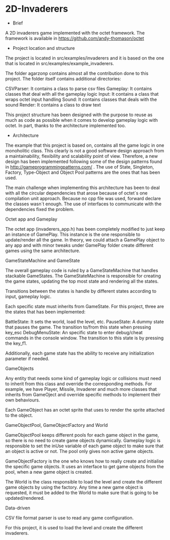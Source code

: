 # 2D-Invaderers

- Brief

A 2D invaderers game implemented with the octet framework. The framework is available 
in https://github.com/andy-thomason/octet

- Project location and structure

The project is located in src/examples/invaderers and it is based on the one that is
located in src/examples/example_invaderers. 

The folder agarzonp contains almost all the contribution done to this project. The folder
itself contains additional directories:

CSVParser: It contains a class to parse csv files
Gameplay: It contains classes that deal with all the gameplay logic
Input: It contains a class that wraps octet input handling
Sound: It contains classes that deals with the sound
Render: It contains a class to draw text

This project structure has been designed with the purpose to reuse as much as code as possible
when it comes to develop gameplay logic with octet. In part, thanks to the architecture implemented
too.

- Architecture

The example that this project is based on, contains all the game logic in one monoholitic
class. This clearly is not a good software design approach from a maintainability, flexibility and 
scalability point of view. Therefore, a new design has been implemented following some of the
design patterns found in http://gameprogrammingpatterns.com/ . The use of State, Singleton, Factory,
Type-Object and Object Pool patterns are the ones that has been used.

The main challenge when implementing this architecture has been to deal with all the circular dependencies
that arose because of octet´s one compilation unit approach. Because no cpp file was used, forward declare
the classes wasn´t enough. The use of interfaces to communicate with the dependencies fixed the problem.

Octet app and Gameplay

The octet app (invaderers_app.h) has been completely modified to just keep an instance of GamePlay. 
This instance is the one responsible to update/render all the game. In theory, we could attach a GamePlay
object to any app and with minor tweaks under GamePlay folder create different games using the same architecture.

GameStateMachine and GameState

The overall gameplay code is ruled by a GameStateMachine that handles stackable GameStates. The GameStateMachine
is responsible for creating the game states, updating the top most state and rendering all the states.

Transitions between the states is handle by different states according to input, gameplay logic.

Each specific state must inherits from GameState. For this project, three are the states that has been implemented: 

BattleState: It sets the world, load the level, etc.
PauseState: A dummy state that pauses the game. The transition to/from this state when pressing key_esc
DebugMenuState: An specific state to enter debug/cheat commands in the console window. The transition to this
state is by pressing the key_f1.

Additionally, each game state has the ability to receive any initialization parameter if needed.

GameObjects

Any entity that needs some kind of gameplay logic or collisions must need to inherit from this class and override
the corresponding methods. For example, we have Player, Missile, Invaderer and much more classes that inherits from
GameOject and override specific methods to implement their own behaviours.

Each GameObject has an octet sprite that uses to render the sprite attached to the object.

GameObjectPool, GameObjectFactory and World

GameObjectPool keeps different pools for each game object in the game, so there is no need to create game objects dynamically.
Gameplay logic is responsible to set the inUse variable of each game object to make sure that an object is active or not. The pool
only gives non active game objects.

GameObjectFactory is the one  who knows how to really create and initialise the specific game objects. It uses an interface to
get game objects from the pool, when a new game object is created.

The World is the class responsible to load the level and create the different game objects by using the factory. Any time a new
game object is requested, it must be added to the World to make sure that is going to be updated/rendered.

Data-driven

CSV file format parser is use to read any game configuration. 

For this project, it is used to load the level and create the different invaderers.






